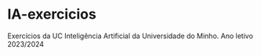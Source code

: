 # IA-exercicios
 Exercícios da UC Inteligência Artificial da Universidade do Minho. Ano letivo 2023/2024
